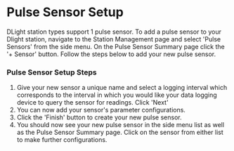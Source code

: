 # Pulse Sensor Setup

DLight station types support 1 pulse sensor. To add a pulse sensor to your Dlight station, navigate to the Station Management page and select 'Pulse Sensors' from the side menu. On the Pulse Sensor Summary page click the '+ Sensor' button. Follow the steps below to add your new pulse sensor.

### Pulse Sensor Setup Steps

1.  Give your new sensor a unique name and select a logging interval which corresponds to the interval in which you would like your data logging device to query the sensor for readings. Click 'Next'
2.  You can now add your sensor's parameter configurations.
3.  Click the 'Finish' button to create your new pulse sensor.
4.  You should now see your new pulse sensor in the side menu list as well as the Pulse Sensor Summary page. Click on the sensor from either list to make further configurations.